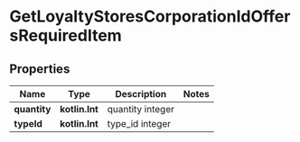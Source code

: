 
# GetLoyaltyStoresCorporationIdOffersRequiredItem

## Properties
Name | Type | Description | Notes
------------ | ------------- | ------------- | -------------
**quantity** | **kotlin.Int** | quantity integer | 
**typeId** | **kotlin.Int** | type_id integer | 



